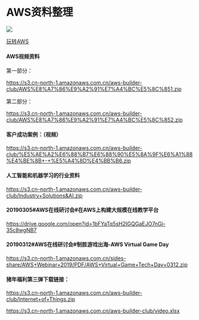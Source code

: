 
# AWS资料整理

<a title="Hits" target="_blank" href="https://github.com/iteablue/aws-docs"><img src="https://hits.b3log.org/b3log/hits.svg"></a>


[玩转AWS](https://www.cnblogs.com/syaving/p/8649729.html/)



#### AWS视频资料

第一部分：

https://s3.cn-north-1.amazonaws.com.cn/aws-builder-club/AWS%E8%A7%86%E9%A2%91%E7%A4%BC%E5%8C%851.zip

第二部分：

https://s3.cn-north-1.amazonaws.com.cn/aws-builder-club/AWS%E8%A7%86%E9%A2%91%E7%A4%BC%E5%8C%852.zip

#### 客户成功案例：（视频）

https://s3.cn-north-1.amazonaws.com.cn/aws-builder-club/%E5%AE%A2%E6%88%B7%E6%88%90%E5%8A%9F%E6%A1%88%E4%BE%8B+-+%E5%A4%8D%E4%BB%B6.zip

#### 人工智能和机器学习的行业资料

https://s3.cn-north-1.amazonaws.com.cn/aws-builder-club/Industry+Solutions&AI.zip

#### 20190305#AWS在线研讨会#在AWS上构建大规模在线教学平台

https://drive.google.com/open?id=1bFYaTq5sH2IGQGaEJO7nGi-35c8wgNB7


#### 20190312#AWS在线研讨会#制胜游戏出海-AWS Virtual Game Day

https://s3.cn-north-1.amazonaws.com.cn/sides-share/AWS+Webinar+2019/PDF/AWS+Virtual+Game+Tech+Day+0312.zip

#### 猪年福利第三弹下载链接：

https://s3.cn-north-1.amazonaws.com.cn/aws-builder-club/Internet+of+Things.zip

https://s3.cn-north-1.amazonaws.com.cn/aws-builder-club/video.xlsx


